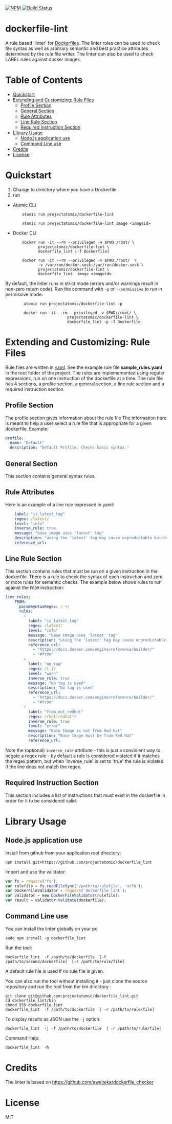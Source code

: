 [![NPM](https://nodei.co/npm/dockerfile_lint.png?downloads=true&downloadRank=true&stars=true)](https://nodei.co/npm/dockerfile_lint/)
[![Build Status](https://travis-ci.org/projectatomic/dockerfile_lint.svg?branch=master)](https://travis-ci.org/projectatomic/dockerfile_lint)

# dockerfile-lint
A rule based 'linter' for [Dockerfiles](https://docs.docker.com/engine/reference/builder/). The linter rules can be used  to check file syntax as well as arbitrary semantic and best practice attributes determined by the rule file writer.
The linter can also be used to check LABEL rules against docker images.

# Table of Contents

- [Quickstart](#quickstart)
- [Extending and Customizing: Rule Files](#extending-and-customizing-rule-files)
  - [Profile Section](#profile-section)
  - [General Section](#general-section)
  - [Rule Attributes](#rule-attributes)
  - [Line Rule Section](#line-rule-section)
  - [Required Instruction Section](#required-instruction-section)
- [Library Usage](#library-usage)
  - [Node.js application use](#nodejs-application-use)
  - [Command Line use](#command-line-use)
- [Credits](#credits)
- [License](#license)

# Quickstart
1. Change to directory where you have a Dockerfile
2. run
  * Atomic CLI

            atomic run projectatomic/dockerfile-lint

            atomic run projectatomic/dockerfile-lint image <imageid>

  * Docker CLI

            docker run -it --rm --privileged -v $PWD:/root/ \
                   projectatomic/dockerfile-lint \
                   dockerfile_lint [-f Dockerfile]

            docker run -it --rm --privileged -v $PWD:/root/  \
                   -v /var/run/docker.sock:/var/run/docker.sock \
                   projectatomic/dockerfile-lint \
                   dockerfile_lint  image <imageid>



By default, the linter runs in strict mode (errors and/or warnings result in non-zero return code). Run the command with `-p`  or `--permissive` to
run in permissive mode:

            atomic run projectatomic/dockerfile-lint -p

            docker run -it --rm --privileged -v $PWD:/root/ \
                               projectatomic/dockerfile-lint \
                               dockerfile_lint -p -f Dockerfile

# Extending and Customizing: Rule Files
Rule files are written in [yaml](http://www.yaml.org/). See the example rule file **sample_rules.yaml** in the root folder of the project.
The rules are implememented using regular expressions, run on one instruction of the dockerfile at a time.
The rule file has 4 sections, a profile section, a general section, a line rule section and a required instruction section.

## Profile Section
The profile section gives information about the rule file
The information here is meant to help a user select a rule file that is appropriate for a given dockerfile. Example:
```yaml
profile:
  name: "Default"
  description: "Default Profile. Checks basic syntax."
```

## General Section
This section contains general syntax rules.

## Rule Attributes

Here is an example of a line rule expressed in yaml:
```yaml
    label: "is_latest_tag"
    regex: /latest/
    level: "info"
    inverse_rule: true
    message: "base image uses 'latest' tag"
    description: "using the 'latest' tag may cause unpredictable builds. It is recommended that a specific tag is used in the FROM line."
    reference_url:
```

## Line Rule Section
This section contains rules that must be run on a given instruction in the dockerfile. There is a rule to check the syntax of each instruction and zero or more rules for semantic checks. The example below shows rules to run against the `FROM` instruction:
```yaml
line_rules:
    FROM:
      paramSyntaxRegex: /.+/
      rules:
        -
          label: "is_latest_tag"
          regex: /latest/
          level: "info"
          message: "base image uses 'latest' tag"
          description: "using the 'latest' tag may cause unpredictable builds. It is recommended that a specific tag is used in the FROM line."
          reference_url:
            - "https://docs.docker.com/engine/reference/builder/"
            - "#from"
        -
          label: "no_tag"
          regex: /[:]/
          level: "warn"
          inverse_rule: true
          message: "No tag is used"
          description: "No tag is used"
          reference_url:
            - "https://docs.docker.com/engine/reference/builder/"
            - "#from"
        -
          label: "from_not_redhat"
          regex: /rhel|redhat*/
          inverse_rule: true
          level: "error"
          message: "Base Image is not from Red Hat"
          description: "Base Image must be from Red Hat"
          reference_url:
```
Note the (optional) `inverse_rule` attribute - this is just a convinient way to negate a regex rule - by default a rule is considered violated if it matches the regex pattern, but when 'inverse_rule' is set to 'true' the rule is violated if the line does not match the regex.

## Required Instruction Section
This section includes a list of instructions that must exist in the dockerfile in order for it to be considered valid.

# Library Usage

## Node.js application use
Install from github from your application root directory:
```
npm install git+https://github.com/projectatomic/dockerfile_lint
```

Import and use the validator:
```js
var fs = require('fs');
var rulefile = fs.readFileSync('/path/to/rulefile', 'utf8');
var DockerFileValidator = require('dockerfile_lint');
var validator = new DockerFileValidator(rulefile);
var result = validator.validate(dockerfile);
```

## Command Line use
You can install the linter globally on your pc:
```
sudo npm install -g dockerfile_lint
```

Run the tool:
```
dockerfile_lint  -f /path/to/dockerfile  [-f /path/to/second/dockerfile]  [-r /path/to/rule/file]
```
A default rule file is used if no rule file is given.

You can also run the tool without installing it - just clone the source repository and run the tool from the bin directory :
```
git clone git@github.com:projectatomic/dockerfile_lint.git
cd dockerfile_lint/bin
chmod 555 dockerfile_lint
dockerfile_lint  -f /path/to/dockerfile  [ -r /path/to/rule/file]
```

To display results as JSON use the `-j` option:
```
dockerfile_lint  -j -f /path/to/dockerfile  [ -r /path/to/rule/file]
```

Command Help:
```
dockerfile_lint  -h
```

# Credits
The linter is based on https://github.com/aweiteka/dockerfile_checker

# License
MIT
